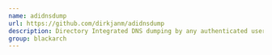 ```yaml
---
name: adidnsdump
url: https://github.com/dirkjanm/adidnsdump
description: Directory Integrated DNS dumping by any authenticated user. URL : https://github.com/dirkjanm/adidnsdump Groups : blackarch blackarch-recon
group: blackarch
---
```

